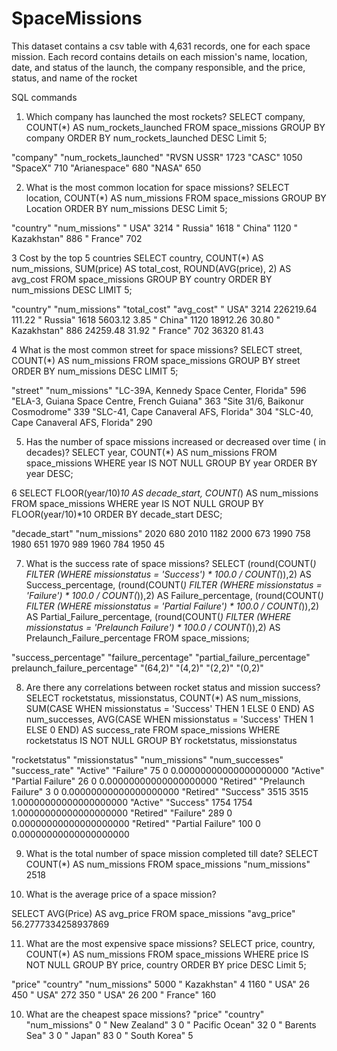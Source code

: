 # SpaceMissions
This dataset contains a csv table with 4,631 records, one for each space mission. Each record contains details on each mission's name, location, date, and status of the launch, the company responsible, and the price, status, and name of the rocket

SQL commands
1. Which company has launched the most rockets? 
SELECT company, COUNT(*) AS num_rockets_launched
FROM space_missions
GROUP BY company
ORDER BY num_rockets_launched DESC
Limit 5;

"company"	"num_rockets_launched"
"RVSN USSR"	1723
"CASC"		1050
"SpaceX"	710
"Arianespace"	680
"NASA"		650

2. What is the most common location for space missions? 
SELECT location, COUNT(*) AS num_missions
FROM space_missions
GROUP BY Location
ORDER BY num_missions DESC
Limit 5;

"country"	"num_missions"
" USA"		3214
" Russia"	1618
" China"	1120
" Kazakhstan"	886
" France"	702

3 Cost by the top 5 countries
SELECT country, COUNT(*) AS num_missions, SUM(price) AS total_cost, ROUND(AVG(price), 2) AS avg_cost
FROM space_missions
GROUP BY country
ORDER BY num_missions DESC
LIMIT 5;

"country"	"num_missions"	"total_cost"	"avg_cost"
" USA"		3214			226219.64	111.22
" Russia"	1618			5603.12	3.85
" China"	1120			18912.26	30.80
" Kazakhstan"	886			24259.48	31.92
" France"	702			36320		81.43

4 What is the most common street for space missions? 
SELECT street, COUNT(*) AS num_missions
FROM space_missions
GROUP BY street
ORDER BY num_missions DESC
LIMIT 5;

"street"						"num_missions"
"LC-39A, Kennedy Space Center, Florida"	596
"ELA-3, Guiana Space Centre, French Guiana"	363
"Site 31/6, Baikonur Cosmodrome"		339
"SLC-41, Cape Canaveral AFS, Florida"		304
"SLC-40, Cape Canaveral AFS, Florida"		290

5. Has the number of space missions increased or decreased over time ( in decades)? 
SELECT year, COUNT(*) AS num_missions
FROM space_missions
WHERE year IS NOT NULL
GROUP BY year
ORDER BY year DESC;

6 SELECT FLOOR(year/10)*10 AS decade_start, COUNT(*) AS num_missions
FROM space_missions
WHERE year IS NOT NULL
GROUP BY FLOOR(year/10)*10
ORDER BY decade_start DESC;

"decade_start"	"num_missions"
2020	680
2010	1182
2000	673
1990	758
1980	651
1970	989
1960	784
1950	45

7. What is the success rate of space missions? 
SELECT (round(COUNT(*) FILTER (WHERE missionstatus = 'Success') * 100.0 / COUNT(*)),2) AS Success_percentage,
(round(COUNT(*) FILTER (WHERE missionstatus = 'Failure') * 100.0 / COUNT(*)),2) AS Failure_percentage,
(round(COUNT(*) FILTER (WHERE missionstatus = 'Partial Failure') * 100.0 / COUNT(*)),2) AS Partial_Failure_percentage,
(round(COUNT(*) FILTER (WHERE missionstatus = 'Prelaunch Failure') * 100.0 / COUNT(*)),2) AS Prelaunch_Failure_percentage
FROM space_missions;

"success_percentage"	"failure_percentage"	"partial_failure_percentage" prelaunch_failure_percentage"
"(64,2)"	"(4,2)"	"(2,2)"	"(0,2)"



8. Are there any correlations between rocket status and mission success? 
SELECT rocketstatus, missionstatus, COUNT(*) AS num_missions, SUM(CASE WHEN missionstatus = 'Success' THEN 1 ELSE 0 END) AS num_successes, AVG(CASE WHEN missionstatus = 'Success' THEN 1 ELSE 0 END) AS success_rate
FROM space_missions
WHERE rocketstatus IS NOT NULL
GROUP BY rocketstatus, missionstatus

"rocketstatus"	"missionstatus"	"num_missions"	"num_successes"	"success_rate"
"Active"	"Failure"		75		0	0.00000000000000000000
"Active"	"Partial Failure"		26		0	0.00000000000000000000
"Retired"	"Prelaunch Failure"	3		0	0.00000000000000000000
"Retired"	"Success"		3515		3515	1.00000000000000000000
"Active"	"Success"		1754		1754	1.00000000000000000000
"Retired"	"Failure"		289		0	0.00000000000000000000
"Retired"	"Partial Failure"		100		0	0.00000000000000000000

9. What is the total number of space mission completed till date? 
SELECT COUNT(*) AS num_missions
FROM space_missions
"num_missions" 2518

10. What is the average price of a space mission? 

SELECT AVG(Price) AS avg_price
FROM space_missions
"avg_price" 56.2777334258937869

11. What are the most expensive space missions? 
SELECT price, country, COUNT(*) AS num_missions
FROM space_missions
WHERE  price IS NOT NULL
GROUP BY price, country
ORDER BY price DESC
Limit 5;

"price"	"country"	"num_missions"
5000	" Kazakhstan"	4
1160	" USA"		26
450	" USA"		272
350	" USA"		26
200	" France"	160

10. What are the cheapest space missions? 
"price"	"country"	"num_missions"
0	" New Zealand"	3
0	" Pacific Ocean"	32
0	" Barents Sea"	3
0	" Japan"	83
0	" South Korea"	5
